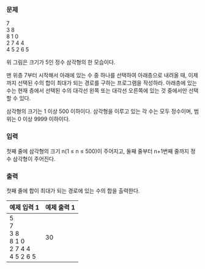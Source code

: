 ### 문제

<nbsp><nbsp><nbsp><nbsp>7<br>
<nbsp><nbsp><nbsp>3  8<br>
<nbsp><nbsp>8  1  0<br>
<nbsp>2  7  4  4<br>
4  5  2  6  5

 

위 그림은 크기가 5인 정수 삼각형의 한 모습이다.

맨 위층 7부터 시작해서 아래에 있는 수 중 하나를 선택하여 아래층으로 내려올 때, 이제까지 선택된 수의 합이 최대가 되는 경로를 구하는 프로그램을 작성하라. 아래층에 있는 수는 현재 층에서 선택된 수의 대각선 왼쪽 또는 대각선 오른쪽에 있는 것 중에서만 선택할 수 있다.

삼각형의 크기는 1 이상 500 이하이다. 삼각형을 이루고 있는 각 수는 모두 정수이며, 범위는 0 이상 9999 이하이다.

 

### 입력

첫째 줄에 삼각형의 크기 n(1 ≤ n ≤ 500)이 주어지고, 둘째 줄부터 n+1번째 줄까지 정수 삼각형이 주어진다.

 

### 출력

첫째 줄에 합이 최대가 되는 경로에 있는 수의 합을 출력한다.

 

| **예제 입력 1**                                | **예제 출력 1** |
| ---------------------------------------------- | --------------- |
| 5<br>7<br>3 8<br>8 1 0<br>2 7 4 4<br>4 5 2 6 5 | 30              |


